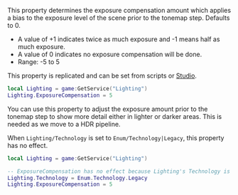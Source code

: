 This property determines the exposure compensation amount which applies a
bias to the exposure level of the scene prior to the tonemap step.
Defaults to 0.

- A value of +1 indicates twice as much exposure and -1 means half as much
  exposure.
- A value of 0 indicates no exposure compensation will be done.
- Range: -5 to 5

This property is replicated and can be set from scripts or [Studio](https://create.roblox.com/docs/reference/engine/classes/Studio).

```lua
local Lighting = game:GetService("Lighting")
Lighting.ExposureCompensation = 5
```

You can use this property to adjust the exposure amount prior to the
tonemap step to show more detail either in lighter or darker areas. This
is needed as we move to a HDR pipeline.

When `Lighting/Technology` is set to `Enum/Technology|Legacy`, this
property has no effect.

```lua
local Lighting = game:GetService("Lighting")

-- ExposureCompensation has no effect because Lighting's Technology is Legacy
Lighting.Technology = Enum.Technology.Legacy
Lighting.ExposureCompensation = 5
```
